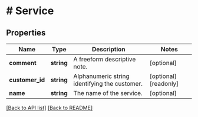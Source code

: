 # # Service

## Properties

Name | Type | Description | Notes
------------ | ------------- | ------------- | -------------
**comment** | **string** | A freeform descriptive note. | [optional]
**customer_id** | **string** | Alphanumeric string identifying the customer. | [optional] [readonly]
**name** | **string** | The name of the service. | [optional]

[[Back to API list]](../../README.md#endpoints) [[Back to README]](../../README.md)
